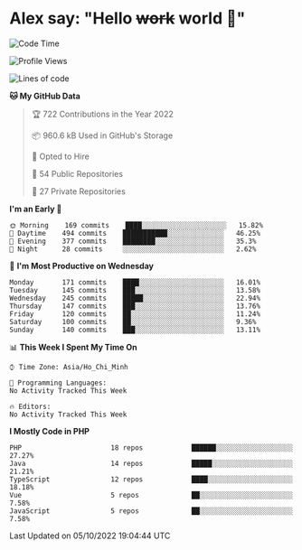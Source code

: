 # Alex say: "Hello ~~work~~ world 🐾"

<!--START_SECTION:waka-->
![Code Time](http://img.shields.io/badge/Code%20Time-838%20hrs%2047%20mins-blue)

![Profile Views](http://img.shields.io/badge/Profile%20Views-3-blue)

![Lines of code](https://img.shields.io/badge/From%20Hello%20World%20I%27ve%20Written-1%20Million%20lines%20of%20code-blue)

**🐱 My GitHub Data** 

> 🏆 722 Contributions in the Year 2022
 > 
> 📦 960.6 kB Used in GitHub's Storage 
 > 
> 💼 Opted to Hire
 > 
> 📜 54 Public Repositories 
 > 
> 🔑 27 Private Repositories  
 > 
**I'm an Early 🐤** 

```text
🌞 Morning    169 commits    ████░░░░░░░░░░░░░░░░░░░░░   15.82% 
🌆 Daytime    494 commits    ███████████░░░░░░░░░░░░░░   46.25% 
🌃 Evening    377 commits    ████████░░░░░░░░░░░░░░░░░   35.3% 
🌙 Night      28 commits     ░░░░░░░░░░░░░░░░░░░░░░░░░   2.62%

```
📅 **I'm Most Productive on Wednesday** 

```text
Monday       171 commits    ████░░░░░░░░░░░░░░░░░░░░░   16.01% 
Tuesday      145 commits    ███░░░░░░░░░░░░░░░░░░░░░░   13.58% 
Wednesday    245 commits    █████░░░░░░░░░░░░░░░░░░░░   22.94% 
Thursday     147 commits    ███░░░░░░░░░░░░░░░░░░░░░░   13.76% 
Friday       120 commits    ██░░░░░░░░░░░░░░░░░░░░░░░   11.24% 
Saturday     100 commits    ██░░░░░░░░░░░░░░░░░░░░░░░   9.36% 
Sunday       140 commits    ███░░░░░░░░░░░░░░░░░░░░░░   13.11%

```


📊 **This Week I Spent My Time On** 

```text
⌚︎ Time Zone: Asia/Ho_Chi_Minh

💬 Programming Languages: 
No Activity Tracked This Week

🔥 Editors: 
No Activity Tracked This Week

```

**I Mostly Code in PHP** 

```text
PHP                      18 repos            ██████░░░░░░░░░░░░░░░░░░░   27.27% 
Java                     14 repos            █████░░░░░░░░░░░░░░░░░░░░   21.21% 
TypeScript               12 repos            ████░░░░░░░░░░░░░░░░░░░░░   18.18% 
Vue                      5 repos             ██░░░░░░░░░░░░░░░░░░░░░░░   7.58% 
JavaScript               5 repos             ██░░░░░░░░░░░░░░░░░░░░░░░   7.58%

```



 Last Updated on 05/10/2022 19:04:44 UTC
<!--END_SECTION:waka-->

